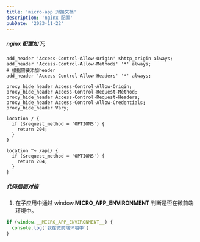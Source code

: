 ```yaml
---
title: 'micro-app 对接文档'
description: 'nginx 配置'
pubDate: '2023-11-22'
---
```


##### nginx 配置如下;

``` nginx
add_header 'Access-Control-Allow-Origin' $http_origin always;
add_header 'Access-Control-Allow-Methods' '*' always;
# 根据需要添加header
add_header 'Access-Control-Allow-Headers' '*' always;

proxy_hide_header Access-Control-Allow-Origin;
proxy_hide_header Access-Control-Request-Method;
proxy_hide_header Access-Control-Request-Headers;
proxy_hide_header Access-Control-Allow-Credentials;
proxy_hide_header Vary;

location / {
  if ($request_method = 'OPTIONS') {
    return 204;
  }
}

location ^~ /api/ {
  if ($request_method = 'OPTIONS') {
    return 204;
  }
}
```

##### 代码层面对接

1. 在子应用中通过 window.__MICRO_APP_ENVIRONMENT__ 判断是否在微前端环境中。
```js
if (window.__MICRO_APP_ENVIRONMENT__) {
  console.log('我在微前端环境中')
}
```


<!-- 详细可参考 [MicroApp文档](https://zeroing.jd.com/docs.html#/zh-cn/framework/vue); -->

<!-- 主要有3个点需要注意: 
1. 路由basepath;
2. 相对路径 需配置动态 publicPath;
3. 跨域问题 参考nginx 配置;
 -->


